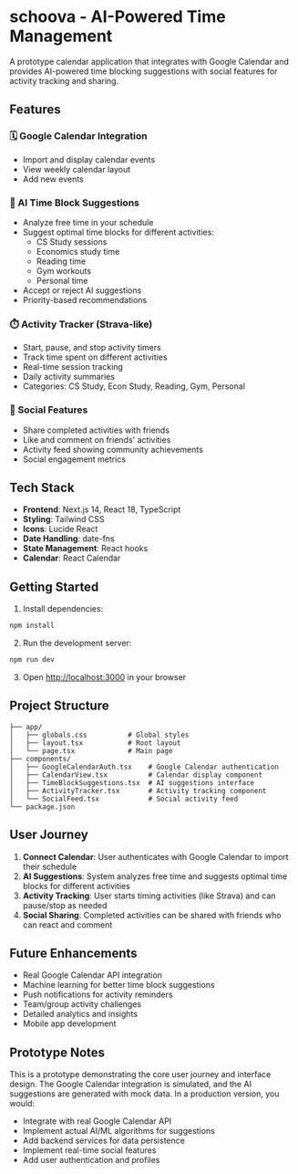 # schoova - AI-Powered Time Management

A prototype calendar application that integrates with Google Calendar and provides AI-powered time blocking suggestions with social features for activity tracking and sharing.

## Features

### 🗓️ Google Calendar Integration
- Import and display calendar events
- View weekly calendar layout
- Add new events

### 🧠 AI Time Block Suggestions
- Analyze free time in your schedule
- Suggest optimal time blocks for different activities:
  - CS Study sessions
  - Economics study time
  - Reading time
  - Gym workouts
  - Personal time
- Accept or reject AI suggestions
- Priority-based recommendations

### ⏱️ Activity Tracker (Strava-like)
- Start, pause, and stop activity timers
- Track time spent on different activities
- Real-time session tracking
- Daily activity summaries
- Categories: CS Study, Econ Study, Reading, Gym, Personal

### 👥 Social Features
- Share completed activities with friends
- Like and comment on friends' activities
- Activity feed showing community achievements
- Social engagement metrics

## Tech Stack

- **Frontend**: Next.js 14, React 18, TypeScript
- **Styling**: Tailwind CSS
- **Icons**: Lucide React
- **Date Handling**: date-fns
- **State Management**: React hooks
- **Calendar**: React Calendar

## Getting Started

1. Install dependencies:
```bash
npm install
```

2. Run the development server:
```bash
npm run dev
```

3. Open [http://localhost:3000](http://localhost:3000) in your browser

## Project Structure

```
├── app/
│   ├── globals.css          # Global styles
│   ├── layout.tsx           # Root layout
│   └── page.tsx             # Main page
├── components/
│   ├── GoogleCalendarAuth.tsx    # Google Calendar authentication
│   ├── CalendarView.tsx          # Calendar display component
│   ├── TimeBlockSuggestions.tsx  # AI suggestions interface
│   ├── ActivityTracker.tsx       # Activity tracking component
│   └── SocialFeed.tsx            # Social activity feed
└── package.json
```

## User Journey

1. **Connect Calendar**: User authenticates with Google Calendar to import their schedule
2. **AI Suggestions**: System analyzes free time and suggests optimal time blocks for different activities
3. **Activity Tracking**: User starts timing activities (like Strava) and can pause/stop as needed
4. **Social Sharing**: Completed activities can be shared with friends who can react and comment

## Future Enhancements

- Real Google Calendar API integration
- Machine learning for better time block suggestions
- Push notifications for activity reminders
- Team/group activity challenges
- Detailed analytics and insights
- Mobile app development

## Prototype Notes

This is a prototype demonstrating the core user journey and interface design. The Google Calendar integration is simulated, and the AI suggestions are generated with mock data. In a production version, you would:

- Integrate with real Google Calendar API
- Implement actual AI/ML algorithms for suggestions
- Add backend services for data persistence
- Implement real-time social features
- Add user authentication and profiles
